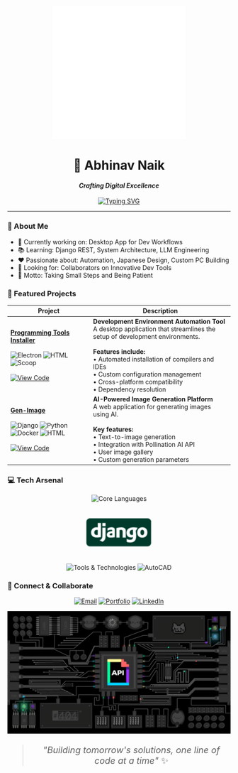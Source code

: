 <div align="center">
  <img src="./code.gif">
 
# 🌟 Abhinav Naik
#### _Crafting Digital Excellence_

[![Typing SVG](https://readme-typing-svg.herokuapp.com?font=Fira+Code&pause=1000&color=2E9FD1&center=true&vCenter=true&width=435&lines=Develop's+API;Automate+Process;Tech+Explorer)](https://git.io/typing-svg)
</div>

---
### 💫 About Me
- 🔭 Currently working on: Desktop App for Dev Workflows
- 📚 Learning: Django REST, System Architecture, LLM Engineering
- ❤️ Passionate about: Automation, Japanese Design, Custom PC Building
- 👥 Looking for: Collaborators on Innovative Dev Tools
- 🌟 Motto: Taking Small Steps and Being Patient

### 🚀 Featured Projects

| Project | Description |
|---------|-------------|
| [**Programming Tools Installer**](https://github.com/helloitsmeabhi/prginst) <br><br> ![Electron](https://img.shields.io/badge/Electron-47848F?style=flat&logo=electron&logoColor=white) ![HTML](https://img.shields.io/badge/HTML-E34F26?style=flat&logo=html5&logoColor=white) ![Scoop](https://img.shields.io/badge/Scoop-00ADD8?style=flat&logo=windows&logoColor=white) <br><br> [![View Code](https://img.shields.io/badge/View_Code-181717?style=for-the-badge&logo=github&logoColor=white)](https://github.com/helloitsmeabhi/prginst) | **Development Environment Automation Tool** <br> A desktop application that streamlines the setup of development environments.<br><br> **Features include:** <br> • Automated installation of compilers and IDEs <br> • Custom configuration management <br> • Cross-platform compatibility <br> • Dependency resolution |
| [**Gen-Image**](https://github.com/helloitsmeabhi/genimage) <br><br> ![Django](https://img.shields.io/badge/Django-092E20?style=flat&logo=django&logoColor=white) ![Python](https://img.shields.io/badge/Python-3776AB?style=flat&logo=python&logoColor=white) ![Docker](https://img.shields.io/badge/Docker-2496ED?style=flat&logo=docker&logoColor=white) ![HTML](https://img.shields.io/badge/HTML-E34F26?style=flat&logo=html5&logoColor=white) <br><br> [![View Code](https://img.shields.io/badge/View_Code-181717?style=for-the-badge&logo=github&logoColor=white)](https://github.com/helloitsmeabhi/genimage) | **AI-Powered Image Generation Platform** <br> A web application for generating images using AI.<br><br> **Key features:** <br> • Text-to-image generation <br> • Integration with Pollination AI API <br> • User image gallery <br> • Custom generation parameters |

### 💻 Tech Arsenal
<div align="center">

![Core Languages](https://skillicons.dev/icons?i=c,cpp,python,java,html,cs)

<img src="./django.png" alt="Django" width="150" style="margin: 20px 0">

![Tools & Technologies](https://skillicons.dev/icons?i=django,mysql,electron,vscode,visualstudio,git,docker)
![AutoCAD](https://img.shields.io/badge/-AutoCAD-0696D7?style=for-the-badge&logo=autodesk&logoColor=white)

</div>

### 🤝 Connect & Collaborate
<div align="center">

[![Email](https://img.shields.io/badge/Email-EA4335.svg?style=for-the-badge&logo=gmail&logoColor=white)](mailto:helloitsmeabhinav2003@gmail.com)
[![Portfolio](https://img.shields.io/badge/Portfolio-181717.svg?style=for-the-badge&logo=github&logoColor=white)](https://github.com/helloitsmeabhi)
[![LinkedIn](https://img.shields.io/badge/LinkedIn-0A66C2.svg?style=for-the-badge&logo=linkedin&logoColor=white)](https://www.linkedin.com/in/abhinav-naik-6520592b4/)

</div>

<div align="center" style="font-size:20px;">
  <img src="./backend.gif" alt="Backend Development">
  
  > _"Building tomorrow's solutions, one line of code at a time"_ ✨
</div>
